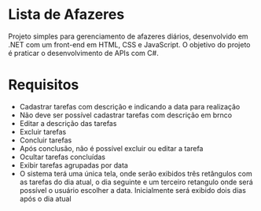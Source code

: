 # Lista de Afazeres
Projeto simples para gerenciamento de afazeres diários, desenvolvido em .NET com um front-end em HTML, CSS e JavaScript. O objetivo do projeto é praticar o desenvolvimento de APIs com C#.

# Requisitos
- Cadastrar tarefas com descrição e indicando a data para realização
- Não deve ser possível cadastrar tarefas com descrição em brnco
- Editar a descrição das tarefas
- Excluir tarefas
- Concluir tarefas
- Após conclusão, não é possível excluir ou editar a tarefa
- Ocultar tarefas concluídas
- Exibir tarefas agrupadas por data
- O sistema terá uma única tela, onde serão exibidos três retângulos com as tarefas do dia atual, o dia seguinte e um terceiro retangulo onde será possível o usuário escolher a data. Inicialmente será exibido dois dias após o dia atual
